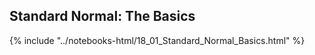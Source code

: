 Standard Normal: The Basics
------

{% include "../notebooks-html/18_01_Standard_Normal_Basics.html" %}
